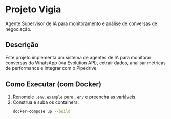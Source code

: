 # Projeto Vigia

Agente Supervisor de IA para monitoramento e análise de conversas de negociação.

## Descrição

Este projeto implementa um sistema de agentes de IA para monitorar conversas do WhatsApp (via Evolution API), extrair dados, analisar métricas de performance e integrar com o Pipedrive.

## Como Executar (com Docker)

1.  Renomeie `.env.example` para `.env` e preencha as variáveis.
2.  Construa e suba os containers:
    ```bash
    docker-compose up --build
    ```
